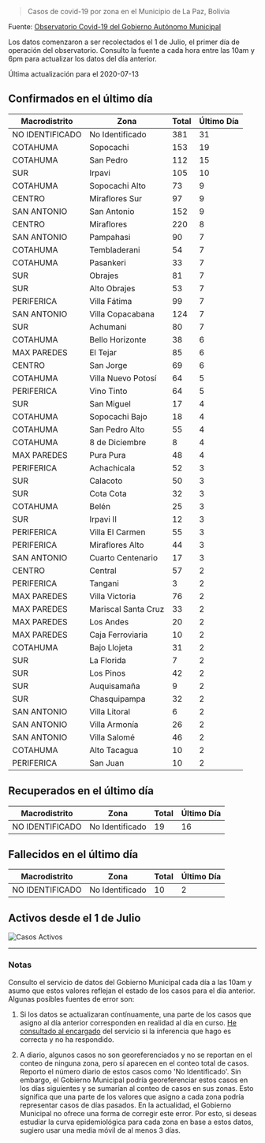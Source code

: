 > Casos de covid-19 por zona en el Municipio de La Paz, Bolivia

Fuente: [Observatorio Covid-19 del Gobierno Autónomo Municipal](http://observatoriocovid19.lapaz.bo/observatorio/index.php/datos-abiertos-covid)

Los datos comenzaron a ser recolectados el 1 de Julio, el primer día de operación del observatorio. Consulto la fuente a cada hora entre las 10am y 6pm para actualizar los datos del día anterior.

Última actualización para el 2020-07-13

## Confirmados en el último día

| Macrodistrito   | Zona                |   Total |   Último Día |
|-----------------|---------------------|---------|--------------|
| NO IDENTIFICADO | No Identificado     |     381 |           31 |
| COTAHUMA        | Sopocachi           |     153 |           19 |
| COTAHUMA        | San Pedro           |     112 |           15 |
| SUR             | Irpavi              |     105 |           10 |
| COTAHUMA        | Sopocachi Alto      |      73 |            9 |
| CENTRO          | Miraflores Sur      |      97 |            9 |
| SAN ANTONIO     | San Antonio         |     152 |            9 |
| CENTRO          | Miraflores          |     220 |            8 |
| SAN ANTONIO     | Pampahasi           |      90 |            7 |
| COTAHUMA        | Tembladerani        |      54 |            7 |
| COTAHUMA        | Pasankeri           |      33 |            7 |
| SUR             | Obrajes             |      81 |            7 |
| SUR             | Alto Obrajes        |      53 |            7 |
| PERIFERICA      | Villa Fátima        |      99 |            7 |
| SAN ANTONIO     | Villa Copacabana    |     124 |            7 |
| SUR             | Achumani            |      80 |            7 |
| COTAHUMA        | Bello Horizonte     |      38 |            6 |
| MAX PAREDES     | El Tejar            |      85 |            6 |
| CENTRO          | San Jorge           |      69 |            6 |
| COTAHUMA        | Villa Nuevo Potosí  |      64 |            5 |
| PERIFERICA      | Vino Tinto          |      64 |            5 |
| SUR             | San Miguel          |      17 |            4 |
| COTAHUMA        | Sopocachi Bajo      |      18 |            4 |
| COTAHUMA        | San Pedro Alto      |      55 |            4 |
| COTAHUMA        | 8 de Diciembre      |       8 |            4 |
| MAX PAREDES     | Pura Pura           |      48 |            4 |
| PERIFERICA      | Achachicala         |      52 |            3 |
| SUR             | Calacoto            |      50 |            3 |
| SUR             | Cota Cota           |      32 |            3 |
| COTAHUMA        | Belén               |      25 |            3 |
| SUR             | Irpavi II           |      12 |            3 |
| PERIFERICA      | Villa El Carmen     |      55 |            3 |
| PERIFERICA      | Miraflores Alto     |      44 |            3 |
| SAN ANTONIO     | Cuarto Centenario   |      17 |            3 |
| CENTRO          | Central             |      57 |            2 |
| PERIFERICA      | Tangani             |       3 |            2 |
| MAX PAREDES     | Villa Victoria      |      76 |            2 |
| MAX PAREDES     | Mariscal Santa Cruz |      33 |            2 |
| MAX PAREDES     | Los Andes           |      20 |            2 |
| MAX PAREDES     | Caja Ferroviaria    |      10 |            2 |
| COTAHUMA        | Bajo Llojeta        |      31 |            2 |
| SUR             | La Florida          |       7 |            2 |
| SUR             | Los Pinos           |      42 |            2 |
| SUR             | Auquisamaña         |       9 |            2 |
| SUR             | Chasquipampa        |      32 |            2 |
| SAN ANTONIO     | Villa Litoral       |       6 |            2 |
| SAN ANTONIO     | Villa Armonía       |      26 |            2 |
| SAN ANTONIO     | Villa Salomé        |      46 |            2 |
| COTAHUMA        | Alto Tacagua        |      10 |            2 |
| PERIFERICA      | San Juan            |      10 |            2 |

## Recuperados en el último día

| Macrodistrito   | Zona            |   Total |   Último Día |
|-----------------|-----------------|---------|--------------|
| NO IDENTIFICADO | No Identificado |      19 |           16 |

## Fallecidos en el último día

| Macrodistrito   | Zona            |   Total |   Último Día |
|-----------------|-----------------|---------|--------------|
| NO IDENTIFICADO | No Identificado |      10 |            2 |

## Activos desde el 1 de Julio

![Casos Activos](activos.png)

---

### Notas

Consulto el servicio de datos del Gobierno Municipal cada día a las 10am y asumo que estos valores reflejan el estado de los casos para el día anterior. Algunas posibles fuentes de error son:

1. Si los datos se actualizaran contínuamente, una parte de los casos que asigno al día anterior corresponden en realidad al día en curso. [He consultado al encargado](https://twitter.com/mauforonda/status/1278727234765959168) del servicio si la inferencia que hago es correcta y no ha respondido.

2. A diario, algunos casos no son georeferenciados y no se reportan en el conteo de ninguna zona, pero sí aparecen en el conteo total de casos. Reporto el número diario de estos casos como 'No Identificado'.  Sin embargo, el Gobierno Municipal podría georeferenciar estos casos en los días siguientes y se sumarían al conteo de casos en sus zonas. Esto significa que una parte de los valores que asigno a cada zona podría representar casos de días pasados. En la actualidad, el Gobierno Municipal no ofrece una forma de corregir este error. Por esto, si deseas estudiar la curva epidemiológica para cada zona en base a estos datos, sugiero usar una media móvil de al menos 3 días.